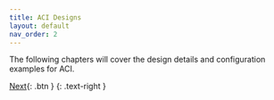 ```yaml
---
title: ACI Designs
layout: default
nav_order: 2
---
```


The following chapters will cover the design details and configuration examples for ACI. 

[Next](/docs/aci/simplicity_design/){: .btn }
{: .text-right }